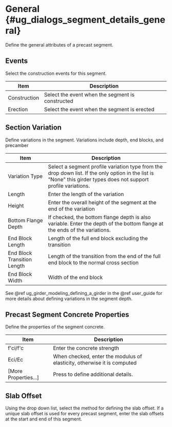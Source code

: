 General {#ug_dialogs_segment_details_general}
==============================================
Define the general attributes of a precast segment.

Events
--------
Select the construction events for this segment.

Item | Description
-----|-----------
Construction | Select the event when the segment is constructed
Erection | Select the event when the segment is erected

Section Variation
--------------------
Define variations in the segment. Variations include depth, end blocks, and precamber

Item | Description
-----|----------------
Variation Type | Select a segment profile variation type from the drop down list. If the only option in the list is "None" this girder types does not support profile variations.
Length | Enter the length of the variation
Height | Enter the overall height of the segment at the end of the variation
Bottom Flange Depth | If checked, the bottom flange depth is also variable. Enter the depth of the bottom flange at the ends of the variations.
End Block Length | Length of the full end block excluding the transition
End Block Transition Length | Length of the transition from the end of the full end block to the normal cross section
End Block Width | Width of the end block

See @ref ug_girder_modeling_defining_a_girder in the @ref user_guide for more details about defining variations in the segment depth.

Precast Segment Concrete Properties
-------------------------------------
Define the properties of the segment concrete.

Item | Description
-----|----------
f'ci/f'c | Enter the concrete strength
Eci/Ec | When checked, enter the modulus of elasticity, otherwise it is computed
[More Properties...] | Press to define additional details.

Slab Offset
-------------
Using the drop down list, select the method for defining the slab offset. If a unique slab offset is used for every precast segment, enter the slab offsets at the start and end of this segment.

